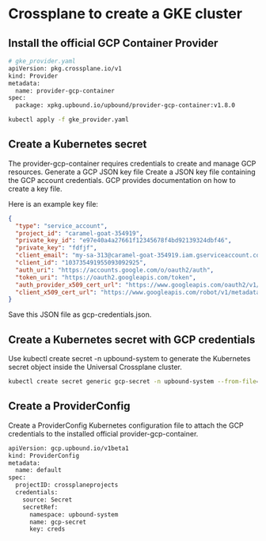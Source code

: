 # Crossplane to create a GKE cluster
## Install the official GCP Container Provider
```bash
# gke_provider.yaml
apiVersion: pkg.crossplane.io/v1
kind: Provider
metadata:
  name: provider-gcp-container
spec:
  package: xpkg.upbound.io/upbound/provider-gcp-container:v1.8.0
```
```bash
kubectl apply -f gke_provider.yaml
```
## Create a Kubernetes secret
The provider-gcp-container requires credentials to create and manage GCP resources.
Generate a GCP JSON key file Create a JSON key file containing the GCP account credentials. GCP provides documentation on how to create a key file.

Here is an example key file:
```json
{
  "type": "service_account",
  "project_id": "caramel-goat-354919",
  "private_key_id": "e97e40a4a27661f12345678f4bd92139324dbf46",
  "private_key": "fdfjf",
  "client_email": "my-sa-313@caramel-goat-354919.iam.gserviceaccount.com",
  "client_id": "103735491955093092925",
  "auth_uri": "https://accounts.google.com/o/oauth2/auth",
  "token_uri": "https://oauth2.googleapis.com/token",
  "auth_provider_x509_cert_url": "https://www.googleapis.com/oauth2/v1/certs",
  "client_x509_cert_url": "https://www.googleapis.com/robot/v1/metadata/x509/my-sa-313%40caramel-goat-354919.iam.gserviceaccount.com"
}
```
Save this JSON file as gcp-credentials.json.
## Create a Kubernetes secret with GCP credentials
Use kubectl create secret -n upbound-system to generate the Kubernetes secret object inside the Universal Crossplane cluster.
```bash
kubectl create secret generic gcp-secret -n upbound-system --from-file=creds=./gcp-credentials.json
```
## Create a ProviderConfig
Create a ProviderConfig Kubernetes configuration file to attach the GCP credentials to the installed official provider-gcp-container.
```bash
apiVersion: gcp.upbound.io/v1beta1
kind: ProviderConfig
metadata:
  name: default
spec:
  projectID: crossplaneprojects
  credentials:
    source: Secret
    secretRef:
      namespace: upbound-system
      name: gcp-secret
      key: creds
```
